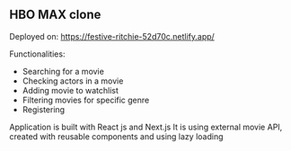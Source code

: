 ## HBO MAX clone

Deployed on: https://festive-ritchie-52d70c.netlify.app/

Functionalities:
- Searching for a movie
- Checking actors in a movie
- Adding movie to watchlist
- Filtering movies for specific genre
- Registering

Application is built with React js and Next.js
It is using external movie API, created with reusable components and using lazy loading


